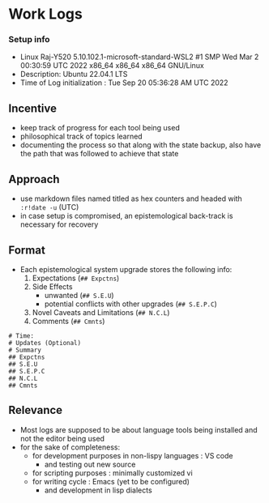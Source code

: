 # Work Logs

### Setup info

 - Linux Raj-Y520 5.10.102.1-microsoft-standard-WSL2 #1 SMP Wed Mar 2 00:30:59 UTC 2022 x86_64 x86_64 x86_64 GNU/Linux
 - Description:	Ubuntu 22.04.1 LTS
 - Time of Log initialization : Tue Sep 20 05:36:28 AM UTC 2022

## Incentive

 - keep track of progress for each tool being used
 - philosophical track of topics learned
 - documenting the process so that along with the state backup, also have the path that was followed to achieve that state

## Approach

 - use markdown files named titled as hex counters and headed with `:r!date -u` (UTC)
 - in case setup is compromised, an epistemological back-track is necessary for recovery

## Format

 - Each epistemological system upgrade stores the following info:
	1. Expectations (`## Expctns`)
	2. Side Effects
		- unwanted (`## S.E.U`)
		- potential conflicts with other upgrades (`## S.E.P.C`)
	3. Novel Caveats and Limitations (`## N.C.L`)
	4. Comments (`## Cmnts`)

```
# Time: 
# Updates (Optional)
# Summary
## Expctns
## S.E.U
## S.E.P.C
## N.C.L
## Cmnts
```

## Relevance

 - Most logs are supposed to be about language tools being installed and not the editor being used
 - for the sake of completeness:
	- for development purposes in non-lispy languages : VS code
		- and testing out new source
	- for scripting purposes : minimally customized vi
	- for writing cycle : Emacs (yet to be configured)
		- and development in lisp dialects
